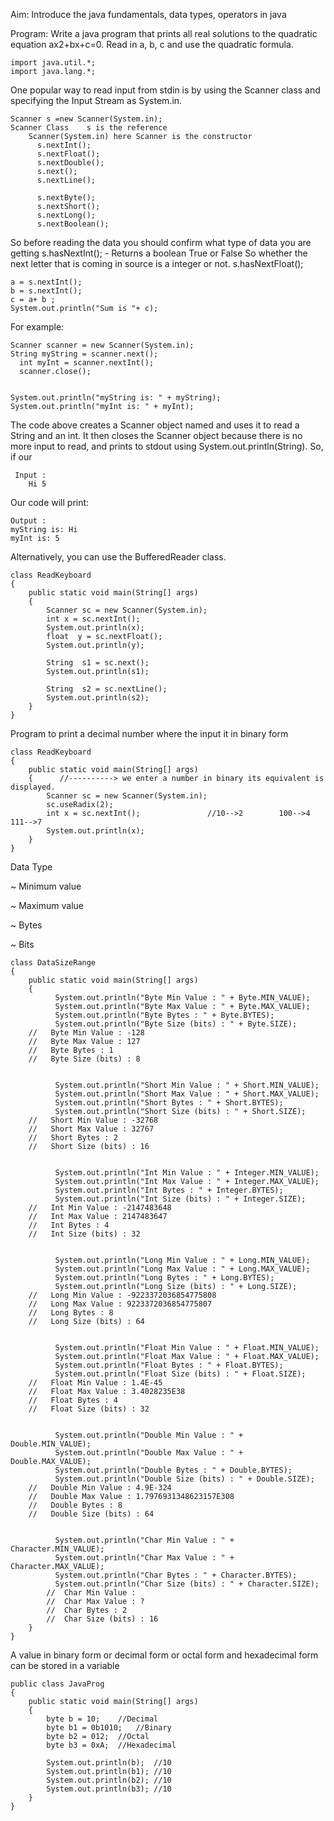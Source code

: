 Aim: 
Introduce the java fundamentals, data types, operators in java

Program: 
Write a java program that prints all real solutions to the quadratic equation ax2+bx+c=0. 
Read in a, b, c and use the quadratic formula.

    import java.util.*;
    import java.lang.*;

One popular way to read input from stdin is by using the Scanner class and specifying the Input Stream as System.in. 

    Scanner s =new Scanner(System.in);
    Scanner Class    s is the reference
		Scanner(System.in) here Scanner is the constructor
          s.nextInt();
          s.nextFloat();
          s.nextDouble();
          s.next();
          s.nextLine();
		
          s.nextByte();
          s.nextShort();
          s.nextLong();
          s.nextBoolean();

So before reading the data you should confirm what type of data you are getting 
s.hasNextInt(); - Returns a boolean True or False 
                  So whether the next letter that 
                 is coming in source is a integer or not.
s.hasNextFloat();


    a = s.nextInt();
    b = s.nextInt();
    c = a+ b ;
    System.out.println("Sum is "+ c);



For example:
	      
    Scanner scanner = new Scanner(System.in);
    String myString = scanner.next();
	  int myInt = scanner.nextInt();
	  scanner.close();


    System.out.println("myString is: " + myString);
    System.out.println("myInt is: " + myInt);


The code above creates a Scanner object named  and uses it to read a String and an int.
It then closes the Scanner object because there is no more input to read, and prints to stdout using System.out.println(String).
So, if our 
     
     Input :   
        Hi 5

Our code will print:
    
    Output :
    myString is: Hi 
    myInt is: 5


Alternatively, you can use the BufferedReader class.


    class ReadKeyboard
    {
        public static void main(String[] args)
        {
            Scanner sc = new Scanner(System.in);
            int x = sc.nextInt();
            System.out.println(x);
            float  y = sc.nextFloat();
            System.out.println(y);
		
            String  s1 = sc.next();
            System.out.println(s1);

            String  s2 = sc.nextLine();
            System.out.println(s2);
        }
    }

Program to print a decimal number where the input it in binary form 

    class ReadKeyboard
    {
        public static void main(String[] args)
        {      //----------> we enter a number in binary its equivalent is displayed.
            Scanner sc = new Scanner(System.in);
            sc.useRadix(2);
            int x = sc.nextInt();               //10-->2        100-->4     111-->7
            System.out.println(x);
        }
    }


Data Type 

  ~ Minimum value
  
  ~ Maximum value 
  
  ~ Bytes
  
  ~ Bits
  
    class DataSizeRange 
    {
        public static void main(String[] args) 
        {
              System.out.println("Byte Min Value : " + Byte.MIN_VALUE);
              System.out.println("Byte Max Value : " + Byte.MAX_VALUE);
              System.out.println("Byte Bytes : " + Byte.BYTES);
              System.out.println("Byte Size (bits) : " + Byte.SIZE);
        //   Byte Min Value : -128
        //   Byte Max Value : 127
        //   Byte Bytes : 1
        //   Byte Size (bits) : 8
          

              System.out.println("Short Min Value : " + Short.MIN_VALUE);
              System.out.println("Short Max Value : " + Short.MAX_VALUE);
              System.out.println("Short Bytes : " + Short.BYTES);
              System.out.println("Short Size (bits) : " + Short.SIZE);
        //   Short Min Value : -32768
        //   Short Max Value : 32767
        //   Short Bytes : 2
        //   Short Size (bits) : 16
        

              System.out.println("Int Min Value : " + Integer.MIN_VALUE);
              System.out.println("Int Max Value : " + Integer.MAX_VALUE);
              System.out.println("Int Bytes : " + Integer.BYTES);
              System.out.println("Int Size (bits) : " + Integer.SIZE);
        //   Int Min Value : -2147483648
        //   Int Max Value : 2147483647
        //   Int Bytes : 4
        //   Int Size (bits) : 32
         

              System.out.println("Long Min Value : " + Long.MIN_VALUE);
              System.out.println("Long Max Value : " + Long.MAX_VALUE);
              System.out.println("Long Bytes : " + Long.BYTES);
              System.out.println("Long Size (bits) : " + Long.SIZE);
        //   Long Min Value : -9223372036854775808
        //   Long Max Value : 9223372036854775807
        //   Long Bytes : 8
        //   Long Size (bits) : 64
        

              System.out.println("Float Min Value : " + Float.MIN_VALUE);
              System.out.println("Float Max Value : " + Float.MAX_VALUE);
              System.out.println("Float Bytes : " + Float.BYTES);
              System.out.println("Float Size (bits) : " + Float.SIZE);
        //   Float Min Value : 1.4E-45
        //   Float Max Value : 3.4028235E38
        //   Float Bytes : 4
        //   Float Size (bits) : 32
        

              System.out.println("Double Min Value : " + Double.MIN_VALUE);
              System.out.println("Double Max Value : " + Double.MAX_VALUE);
              System.out.println("Double Bytes : " + Double.BYTES);
              System.out.println("Double Size (bits) : " + Double.SIZE);
        //   Double Min Value : 4.9E-324
        //   Double Max Value : 1.7976931348623157E308
        //   Double Bytes : 8
        //   Double Size (bits) : 64
        
		  
              System.out.println("Char Min Value : " + Character.MIN_VALUE);
              System.out.println("Char Max Value : " + Character.MAX_VALUE);
              System.out.println("Char Bytes : " + Character.BYTES);
              System.out.println("Char Size (bits) : " + Character.SIZE);
            //  Char Min Value :
            //  Char Max Value : ?
            //  Char Bytes : 2
            //  Char Size (bits) : 16
        }
    }




A value in binary form or decimal form or octal form and hexadecimal form can be stored in a variable
  
  
    public class JavaProg 
    {
        public static void main(String[] args) 
        {
            byte b = 10;    //Decimal 
            byte b1 = 0b1010;   //Binary
            byte b2 = 012;  //Octal
            byte b3 = 0xA;  //Hexadecimal

            System.out.println(b);  //10    
            System.out.println(b1); //10
            System.out.println(b2); //10
            System.out.println(b3); //10
        }
    }
